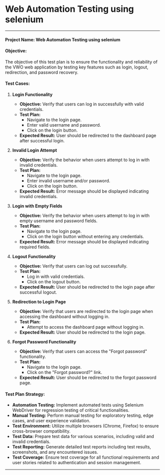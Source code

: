 #  Web Automation Testing using selenium 


---
#### Project Name: Web Automation Testing using selenium 

#### Objective:
The objective of this test plan is to ensure the functionality and reliability of the VWO web application by testing key features such as login, logout, redirection, and password recovery.

#### Test Cases:

1. **Login Functionality**
   - **Objective:** Verify that users can log in successfully with valid credentials.
   - **Test Plan:**
     - Navigate to the login page.
     - Enter valid username and password.
     - Click on the login button.
   - **Expected Result:** User should be redirected to the dashboard page after successful login.

2. **Invalid Login Attempt**
   - **Objective:** Verify the behavior when users attempt to log in with invalid credentials.
   - **Test Plan:**
     - Navigate to the login page.
     - Enter invalid username and/or password.
     - Click on the login button.
   - **Expected Result:** Error message should be displayed indicating invalid credentials.

3. **Login with Empty Fields**
   - **Objective:** Verify the behavior when users attempt to log in with empty username and password fields.
   - **Test Plan:**
     - Navigate to the login page.
     - Click on the login button without entering any credentials.
   - **Expected Result:** Error message should be displayed indicating required fields.

4. **Logout Functionality**
   - **Objective:** Verify that users can log out successfully.
   - **Test Plan:**
     - Log in with valid credentials.
     - Click on the logout button.
   - **Expected Result:** User should be redirected to the login page after successful logout.

5. **Redirection to Login Page**
   - **Objective:** Verify that users are redirected to the login page when accessing the dashboard without logging in.
   - **Test Plan:**
     - Attempt to access the dashboard page without logging in.
   - **Expected Result:** User should be redirected to the login page.

6. **Forgot Password Functionality**
   - **Objective:** Verify that users can access the "Forgot password" functionality.
   - **Test Plan:**
     - Navigate to the login page.
     - Click on the "Forgot password?" link.
   - **Expected Result:** User should be redirected to the forgot password page.

#### Test Plan Strategy:

- **Automation Testing:** Implement automated tests using Selenium WebDriver for regression testing of critical functionalities.
- **Manual Testing:** Perform manual testing for exploratory testing, edge cases, and user experience validation.
- **Test Environment:** Utilize multiple browsers (Chrome, Firefox) to ensure cross-browser compatibility.
- **Test Data:** Prepare test data for various scenarios, including valid and invalid credentials.
- **Test Reporting:** Generate detailed test reports including test results, screenshots, and any encountered issues.
- **Test Coverage:** Ensure test coverage for all functional requirements and user stories related to authentication and session management.

---
